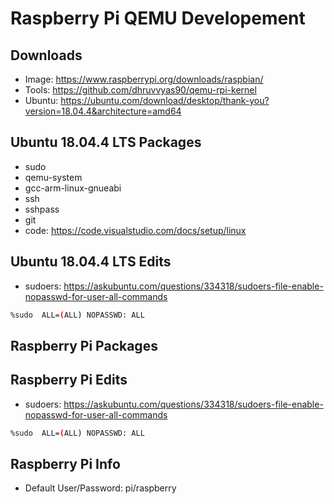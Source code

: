# Raspberry Pi QEMU Developement

## Downloads

- Image: https://www.raspberrypi.org/downloads/raspbian/
- Tools: https://github.com/dhruvvyas90/qemu-rpi-kernel
- Ubuntu: https://ubuntu.com/download/desktop/thank-you?version=18.04.4&architecture=amd64

## Ubuntu 18.04.4 LTS Packages

- sudo
- qemu-system
- gcc-arm-linux-gnueabi
- ssh
- sshpass
- git
- code: https://code.visualstudio.com/docs/setup/linux

## Ubuntu 18.04.4 LTS Edits

- sudoers: https://askubuntu.com/questions/334318/sudoers-file-enable-nopasswd-for-user-all-commands

```bash
%sudo  ALL=(ALL) NOPASSWD: ALL
```

## Raspberry Pi Packages

## Raspberry Pi Edits

- sudoers: https://askubuntu.com/questions/334318/sudoers-file-enable-nopasswd-for-user-all-commands

```bash
%sudo  ALL=(ALL) NOPASSWD: ALL
```


## Raspberry Pi Info

- Default User/Password: pi/raspberry
